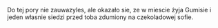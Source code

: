 Do tej pory nie zauwazyles, ale okazało sie, ze w miescie żyja Gumisie i jeden własnie siedzi przed toba zdumiony na czekoladowej sofie.
